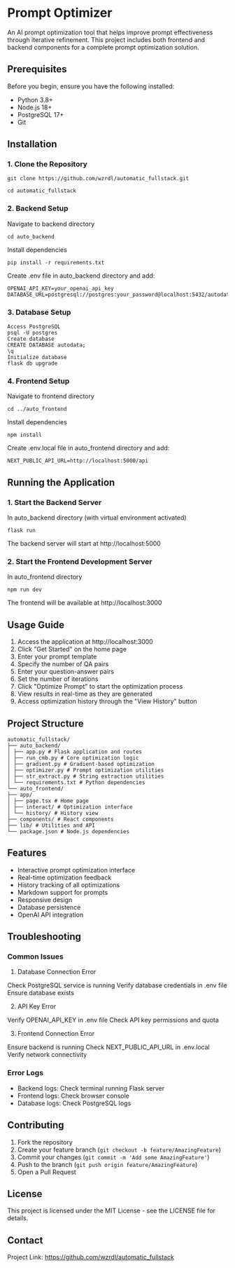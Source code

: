 # Prompt Optimizer

An AI prompt optimization tool that helps improve prompt effectiveness through iterative refinement. This project includes both frontend and backend components for a complete prompt optimization solution.

## Prerequisites

Before you begin, ensure you have the following installed:
- Python 3.8+
- Node.js 18+
- PostgreSQL 17+
- Git

## Installation

### 1. Clone the Repository
```
git clone https://github.com/wzrdl/automatic_fullstack.git
```
```
cd automatic_fullstack
```
### 2. Backend Setup
Navigate to backend directory
```
cd auto_backend
```

Install dependencies
```
pip install -r requirements.txt
```

Create .env file in auto_backend directory and add:
```
OPENAI_API_KEY=your_openai_api_key
DATABASE_URL=postgresql://postgres:your_password@localhost:5432/autodata
```

### 3. Database Setup
```
Access PostgreSQL
psql -U postgres
Create database
CREATE DATABASE autodata;
\q
Initialize database
flask db upgrade
```

### 4. Frontend Setup

Navigate to frontend directory
```
cd ../auto_frontend
```
Install dependencies
```
npm install
```
Create .env.local file in auto_frontend directory and add:
```
NEXT_PUBLIC_API_URL=http://localhost:5000/api
```


## Running the Application

### 1. Start the Backend Server

In auto_backend directory (with virtual environment activated)
```
flask run
```

The backend server will start at http://localhost:5000

### 2. Start the Frontend Development Server

In auto_frontend directory
```
npm run dev
```

The frontend will be available at http://localhost:3000

## Usage Guide

1. Access the application at http://localhost:3000
2. Click "Get Started" on the home page
3. Enter your prompt template
4. Specify the number of QA pairs
5. Enter your question-answer pairs
6. Set the number of iterations
7. Click "Optimize Prompt" to start the optimization process
8. View results in real-time as they are generated
9. Access optimization history through the "View History" button

## Project Structure
```
automatic_fullstack/
├── auto_backend/
│ ├── app.py # Flask application and routes
│ ├── run_cmb.py # Core optimization logic
│ ├── gradient.py # Gradient-based optimization
│ ├── optimizer.py # Prompt optimization utilities
│ ├── str_extract.py # String extraction utilities
│ └── requirements.txt # Python dependencies
└── auto_frontend/
├── app/
│ ├── page.tsx # Home page
│ ├── interact/ # Optimization interface
│ └── history/ # History view
├── components/ # React components
├── lib/ # Utilities and API
└── package.json # Node.js dependencies
```

## Features

- Interactive prompt optimization interface
- Real-time optimization feedback
- History tracking of all optimizations
- Markdown support for prompts
- Responsive design
- Database persistence
- OpenAI API integration

## Troubleshooting

### Common Issues

1. Database Connection Error

Check PostgreSQL service is running
Verify database credentials in .env file
Ensure database exists


2. API Key Error

Verify OPENAI_API_KEY in .env file
Check API key permissions and quota

3. Frontend Connection Error

Ensure backend is running
Check NEXT_PUBLIC_API_URL in .env.local
Verify network connectivity


### Error Logs

- Backend logs: Check terminal running Flask server
- Frontend logs: Check browser console
- Database logs: Check PostgreSQL logs

## Contributing

1. Fork the repository
2. Create your feature branch (`git checkout -b feature/AmazingFeature`)
3. Commit your changes (`git commit -m 'Add some AmazingFeature'`)
4. Push to the branch (`git push origin feature/AmazingFeature`)
5. Open a Pull Request

## License

This project is licensed under the MIT License - see the LICENSE file for details.

## Contact
Project Link: https://github.com/wzrdl/automatic_fullstack
